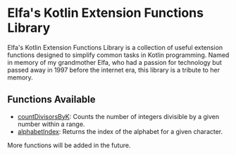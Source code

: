 # Elfa's Kotlin Extension Functions Library

Elfa's Kotlin Extension Functions Library is a collection of useful extension functions designed to simplify common tasks in Kotlin programming. Named in memory of my grandmother Elfa, who had a passion for technology but passed away in 1997 before the internet era, this library is a tribute to her memory.

## Functions Available

- [countDivisorsByK](IntRange.kt): Counts the number of integers divisible by a given number within a range.
- [alphabetIndex](Char.kt): Returns the index of the alphabet for a given character.

More functions will be added in the future.